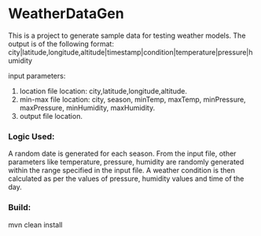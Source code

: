 # WeatherDataGen

This is a project to generate sample data for testing weather models. 
The output is of the following format:
city|latitude,longitude,altitude|timestamp|condition|temperature|pressure|humidity

input parameters:
  1. location file location: city,latitude,longitude,altitude.
  2. min-max file location: city, season, minTemp, maxTemp, minPressure, maxPressure, minHumidity, maxHumidity.
  3. output file location.

### Logic Used:
A random date is generated for each season. From the input file, other parameters like temperature, pressure, humidity are randomly generated within the range specified in the input file. A weather condition is then calculated as per the values of pressure, humidity values and time of the day.

### Build:
mvn clean install
